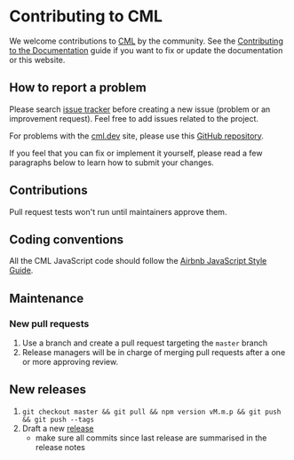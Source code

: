 # Contributing to CML

We welcome contributions to [CML](https://github.com/iterative/cml) by the
community. See the [Contributing to the Documentation](/doc/contributing/docs)
guide if you want to fix or update the documentation or this website.

## How to report a problem

Please search [issue tracker](https://github.com/iterative/cml/issues) before
creating a new issue (problem or an improvement request). Feel free to add
issues related to the project.

For problems with the [cml.dev](https://cml.dev) site, please use this
[GitHub repository](https://github.com/iterative/cml.dev).

If you feel that you can fix or implement it yourself, please read a few
paragraphs below to learn how to submit your changes.

## Contributions

Pull request tests won't run until maintainers approve them.

## Coding conventions

All the CML JavaScript code should follow the
[Airbnb JavaScript Style Guide](https://github.com/airbnb/javascript).

## Maintenance

### New pull requests

1. Use a branch and create a pull request targeting the `master` branch
2. Release managers will be in charge of merging pull requests after a one or
   more approving review.

## New releases

1. `git checkout master && git pull && npm version vM.m.p && git push && git push --tags`
2. Draft a new [release](https://github.com/iterative/cml/releases)
   - make sure all commits since last release are summarised in the release
     notes
